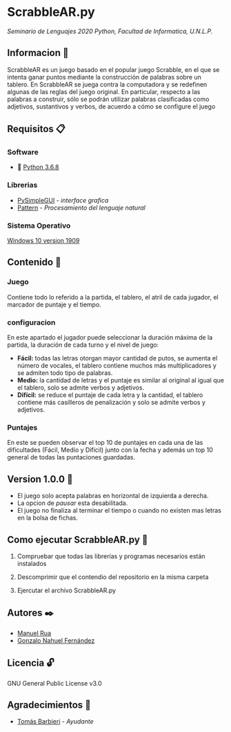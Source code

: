 # ScrabbleAR.py
_Seminario de Lenguajes 2020 Python, Facultad de Informatica, U.N.L.P._
## Informacion :pushpin:
ScrabbleAR es un juego basado en el popular juego Scrabble, en el que se intenta ganar puntos mediante la construcción de palabras sobre un tablero. En ScrabbleAR se juega contra la computadora y se redefinen algunas de las reglas del juego original. En particular, respecto a las palabras a construir, sólo se podrán utilizar palabras clasificadas como adjetivos, sustantivos y verbos, de acuerdo a cómo se configure el juego



## Requisitos 📋
### Software 
  * :snake: [Python 3.6.8](https://www.python.org/downloads/release/python-368/)
### Librerias 
  * [PySimpleGUI](https://github.com/PySimpleGUI/PySimpleGUI/) - _interface grafica_
  * [Pattern](https://github.com/clips/pattern/) - _Procesamiento del lenguaje natural_
### Sistema Operativo 
  [Windows 10 version 1909](https://support.microsoft.com/es-ar/help/4517245/feature-update-via-windows-10-version-1909-enablement-package)
## Contenido :open_file_folder:
### Juego
Contiene todo lo referido a la partida, el tablero, el atril de cada jugador, el marcador de puntaje y el tiempo.
### configuracion
 En este apartado el jugador puede seleccionar la duración máxima de la partida, la duración de cada turno y el nivel de juego:
* **Fácil:** todas las letras otorgan mayor cantidad de putos, se aumenta el número de vocales, el tablero contiene muchos más multiplicadores y se admiten todo tipo de palabras.
* **Medio:** la cantidad de letras y el puntaje es similar al original al igual que el tablero, solo se admite verbos y adjetivos.
* **Difícil:** se reduce el puntaje de cada letra y la cantidad, el tablero contiene más casilleros de penalización y solo se admite verbos y adjetivos.
### Puntajes
En este se pueden observar el top 10 de puntajes en cada una de las dificultades (Fácil, Medio y Difícil) junto con la fecha y además un top 10 general de todas las puntaciones guardadas.

## Version 1.0.0 :wrench:
* El juego solo acepta palabras en horizontal de izquierda a derecha.
* La opcion de *pausar* esta desabilitada.
* El juego no finaliza al terminar el tiempo o cuando no existen mas letras en la bolsa de fichas.


## Como ejecutar **ScrabbleAR.py** 🚀
  1. Compruebar que todas las librerías y programas necesarios están instalados
  
  2. Descomprimir que el contendio del repositorio en la misma carpeta
  
  3. Ejercutar el archivo ScrabbleAR.py

## Autores ✒️ 
  * [Manuel Rua](https://github.com/manurua123)
  * [Gonzalo Nahuel Fernández ](https://github.com/gonza08)
  
## Licencia :unlock:
  GNU General Public License v3.0
  
## Agradecimientos :balloon:
  * [Tomás Barbieri](https://github.com/tomibarbieri) - _Ayudante_ 
